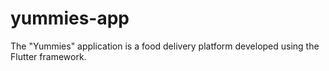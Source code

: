 # yummies-app
The "Yummies" application is a food delivery platform developed using the Flutter framework.
